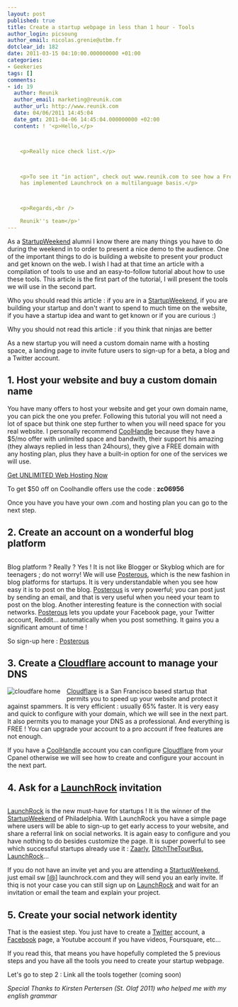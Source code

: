 ```yaml
---
layout: post
published: true
title: Create a startup webpage in less than 1 hour - Tools
author_login: picsoung
author_email: nicolas.grenie@utbm.fr
dotclear_id: 182
date: 2011-03-15 04:10:00.000000000 +01:00
categories:
- Geekeries
tags: []
comments:
- id: 19
  author: Reunik
  author_email: marketing@reunik.com
  author_url: http://www.reunik.com
  date: 04/06/2011 14:45:04
  date_gmt: 2011-04-06 14:45:04.000000000 +02:00
  content: ! '<p>Hello,</p>



    <p>Really nice check list.</p>



    <p>To see it "in action", check out www.reunik.com to see how a French start up
    has implemented Launchrock on a multilanguage basis.</p>



    <p>Regards,<br />

    Reunik''s team</p>'
---
```

<p>As a <a href="http://startupweekend.org/" hreflang="en" title="StartupWeekend">StartupWeekend</a> alumni I know there are many things you have to do during the weekend in to order to present a nice demo to the audience. One of the important things to do is building a website to present your product and get known on the web.
I wish I had at that time an article with a compilation of tools to use and an easy-to-follow tutorial about how to use these tools.
This article is the first part of the tutorial, I will present the tools we will use in the second part.</p>


<p>Who you should read this article&nbsp;: if you are in a <a href="http://startupweekend.org/" hreflang="en" title="StartupWeekend">StartupWeekend</a>, if you are building your startup and don't want to spend to much time on the website, if you have a startup idea and want to get known or if you are curious :)</p>


<p>Why you should not read this article&nbsp;: if you think that ninjas are better</p>


<p>As a new startup you will need a custom domain name with a hosting space, a landing page to invite future users to sign-up for a beta, a blog and a Twitter account.</p>


<h2>1. Host your website and buy a custom domain name</h2>


<p>You have many offers to host your website and get your own domain name, you can pick the one you prefer. Following this tutorial you will not need a lot of space but think one step further to when you will need space for you real website.
I personally recommend <a href="http://www.kqzyfj.com/click-5069681-10605229?cm_mmc=CJ-_-3294521-_-5069681-_-Get%20Unlimited%20Web%20Hosting" hreflang="en" title="CoolHandle">CoolHandle</a> because they have a $5/mo offer with unlimited space and bandwith, their support his amazing (they always replied in less than 24hours), they give a FREE domain with any hosting plan, plus they have a built-in option for one of the services we will use.</p>

<a href="http://www.dpbolvw.net/click-5069681-10605229?cm_mmc=CJ-_-3294521-_-5069681-_-Get%20Unlimited%20Web%20Hosting">Get UNLIMITED Web Hosting Now</a><img src="http://www.ftjcfx.com/image-5069681-10605229" width="1" height="1" border="0"/>



<p>To get $50 off on Coolhandle offers use the code&nbsp;: <strong>zc06956</strong></p>


<p>Once you have you have your own .com and hosting plan you can go to the next step.</p>


<h2>2. Create an account on a wonderful blog platform</h2>


<p><img src="http://posterous.com/images/posterous-medium.png" alt="" /></p>


<p>Blog platform&nbsp;? Really&nbsp;? Yes&nbsp;! It is not like Blogger or Skyblog which are for teenagers&nbsp;; do not worry! We will use <a href="http://posterous.com" hreflang="en" title="Posterous">Posterous</a>, which is the new fashion in blog platforms for startups. It is very understandable when you see how easy it is to post on the blog.
<a href="http://posterous.com" hreflang="en" title="Posterous">Posterous</a> is very powerful; you can post just by sending an email, and that is very useful when you need your team to post on the blog. Another interesting feature is the connection with social networks. <a href="http://posterous.com" hreflang="en" title="Posterous">Posterous</a> lets you update your Facebook page, your Twitter account, Reddit... automatically when you post something. It gains you a significant amount of time&nbsp;!</p>


<p>So sign-up here&nbsp;: <a href="http://posterous.com" hreflang="en" title="Posterous">Posterous</a></p>


<h2>3. Create a <a href="http://cloudflare.com/" hreflang="en" title="CloudFlare">Cloudflare</a> account to manage your DNS</h2>

<p><img src="/public/illus_billets/.cloudfare_homepage_m.jpg" alt="cloudfare home" style="float:left; margin: 0 1em 1em 0;" title="cloudfare home, oct. 2010" /></p>



<p><a href="http://cloudflare.com/" hreflang="en" title="CloudFlare">Cloudflare</a> is a San Francisco based startup that permits you to speed up your website and protect it against spammers. It is very efficient&nbsp;: usually 65% faster. It is very easy and quick to configure with your domain, which we will see in the next part. It also permits you to manage your DNS as a professional. And everything is FREE&nbsp;! You can upgrade your account to a pro account if free features are not enough.</p>


<p>If you have a <a href="http://www.kqzyfj.com/click-5069681-10605229?cm_mmc=CJ-_-3294521-_-5069681-_-Get%20Unlimited%20Web%20Hosting" hreflang="en" title="CoolHandle">CoolHandle</a> account you can configure <a href="http://cloudflare.com/" hreflang="en" title="CloudFlare">Cloudflare</a> from your Cpanel otherwise we will see how to create and configure your account in the next part.</p>


<h2>4. Ask for a <a href="http://launchrock.com/" hreflang="en" title="LaunchRock">LaunchRock</a> invitation</h2>


<p><img src="/public/illus_billets/LaunchRock_Logo_-_Black-Red_Fully_Transparent.png" alt="" /></p>


<p><a href="http://launchrock.com/" hreflang="en" title="LaunchRock">LaunchRock</a> is the new must-have for startups&nbsp;! It is the winner of the <a href="http://startupweekend.org/" hreflang="en" title="StartupWeekend">StartupWeekend</a> of Philadelphia. With LaunchRock you have a simple page where users will be able to sign-up to get early access to your website, and share a referral link on social networks. It is again easy to configure and you have nothing to do besides customize the page. It is super powerful to see which successful startups already use it&nbsp;: <a href="http://Zaarly.com" hreflang="en" title="Zaarly">Zaarly</a>, <a href="http://ditchThetourbus" hreflang="en" title="DitchTheTourBus">DitchTheTourBus</a>, <a href="http://launchrock.com/" hreflang="en" title="LaunchRock">LaunchRock</a>...</p>


<p>If you do not have an invite yet and you are attending a <a href="http://startupweekend.org/" hreflang="en" title="StartupWeekend">StartupWeekend</a>, just email sw <a href="[@" title="[@">[@</a>] launchrock.com and they will send you an early invite.
If thiq is not your case you can still sign up on <a href="http://launchrock.com/" hreflang="en" title="LaunchRock">LaunchRock</a> and wait for an invitation or email the team and explain your project.</p>


<h2>5. Create your social network identity</h2>


<p>That is the easiest step. You just have to create a <a href="http://twitter.com" hreflang="en" title="Twitter">Twitter</a> account, a <a href="http://www.facebook.com/pages/create.php" hreflang="en" title="facebook">Facebook</a> page, a Youtube account if you have videos, Foursquare, etc...</p>


<p>If you read this, that means you have hopefully completed the 5 previous steps and you have all the tools you need to create your startup webpage.</p>


<p>Let's go to step 2&nbsp;: Link all the tools together (coming soon)</p>


<p><em>Special Thanks to Kirsten Pertersen (St. Olaf 2011) who helped me with my english grammar</em></p>
